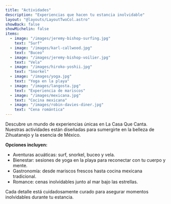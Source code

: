 ```yaml
---
title: "Actividades"
description: "Experiencias que hacen tu estancia inolvidable"
layout: "@layouts/LayoutTwoCol.astro"
showBack: false
showMichelin: false
items:
  - image: "/images/jeremy-bishop-surfing.jpg"
    text: "Surf"
  - image: "/images/karl-callwood.jpg"
    text: "Buceo"
  - image: "/images/jeremy-bishop-voilier.jpg"
    text: "Vela"
  - image: "/images/hiroko-yoshii.jpg"
    text: "Snorkel"
  - image: "/images/yoga.jpg"
    text: "Yoga en la playa"
  - image: "/images/langosta.jpg"
    text: "Experiencia de mariscos"
  - image: "/images/mexicana.jpg"
    text: "Cocina mexicana"
  - image: "/images/robin-davies-diner.jpg"
    text: "Cena romántica"
---
```


Descubre un mundo de experiencias únicas en La Casa Que Canta.  
Nuestras actividades están diseñadas para sumergirte en la belleza de Zihuatanejo y la esencia de México.  

**Opciones incluyen:**
- Aventuras acuáticas: surf, snorkel, buceo y vela.  
- Bienestar: sesiones de yoga en la playa para reconectar con tu cuerpo y mente.  
- Gastronomía: desde mariscos frescos hasta cocina mexicana tradicional.  
- Romance: cenas inolvidables junto al mar bajo las estrellas.  

Cada detalle está cuidadosamente curado para asegurar momentos inolvidables durante tu estancia.
